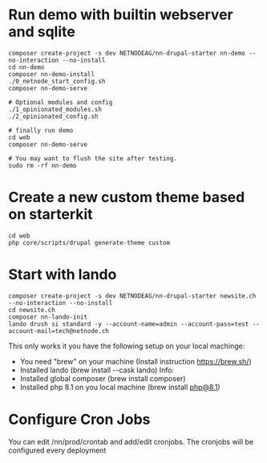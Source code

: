 # Run demo with builtin webserver and sqlite
```
composer create-project -s dev NETNODEAG/nn-drupal-starter nn-demo --no-interaction --no-install
cd nn-demo
composer nn-demo-install
./0_netnode_start_config.sh
composer nn-demo-serve

# Optional modules and config
./1_opinionated_modules.sh
./2_opinionated_config.sh

# finally run demo
cd web
composer nn-demo-serve

# You may want to flush the site after testing.
sudo rm -rf nn-demo
```

# Create a new custom theme based on starterkit
```
cd web
php core/scripts/drupal generate-theme custom
```

# Start with lando
```
composer create-project -s dev NETNODEAG/nn-drupal-starter newsite.ch --no-interaction --no-install
cd newsite.ch
composer nn-lando-init
lando drush si standard -y --account-name=admin --account-pass=test --account-mail=tech@netnode.ch 
```

This only works it you have the following setup on your local machinge:
- You need "brew" on your machine (Install instruction https://brew.sh/)
- Installed lando (brew install --cask lando) Info:
- Installed global composer (brew install composer)
- Installed php 8.1 on you local machine (brew install php@8.1)

# Configure Cron Jobs
You can edit /nn/prod/crontab and add/edit cronjobs. The cronjobs will be configured every deployment 

# 